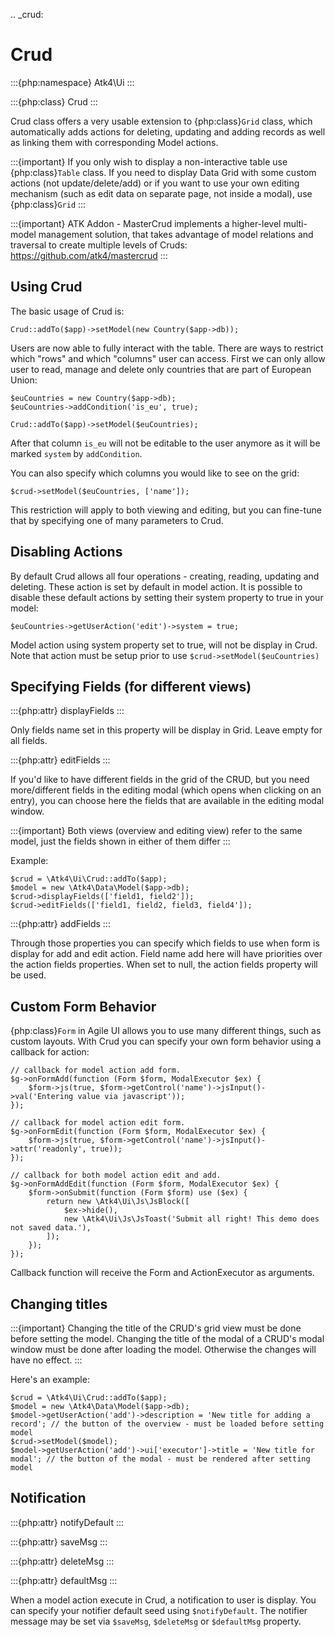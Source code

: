 .. _crud:

# Crud

:::{php:namespace} Atk4\Ui
:::

:::{php:class} Crud
:::

Crud class offers a very usable extension to {php:class}`Grid` class, which automatically adds actions for deleting,
updating and adding records as well as linking them with corresponding Model actions.

:::{important}
If you only wish to display a non-interactive table use {php:class}`Table` class. If you need to
display Data Grid with some custom actions (not update/delete/add) or if you want to use your own editing
mechanism (such as edit data on separate page, not inside a modal), use {php:class}`Grid`
:::

:::{important}
ATK Addon - MasterCrud implements a higher-level multi-model management solution, that takes
advantage of model relations and traversal to create multiple levels of Cruds: https://github.com/atk4/mastercrud
:::

## Using Crud

The basic usage of Crud is:

```
Crud::addTo($app)->setModel(new Country($app->db));
```

Users are now able to fully interact with the table. There are ways to restrict which "rows" and which "columns" user
can access. First we can only allow user to read, manage and delete only countries that are part of European Union:

```
$euCountries = new Country($app->db);
$euCountries->addCondition('is_eu', true);

Crud::addTo($app)->setModel($euCountries);
```

After that column `is_eu` will not be editable to the user anymore as it will be marked `system` by `addCondition`.

You can also specify which columns you would like to see on the grid:

```
$crud->setModel($euCountries, ['name']);
```

This restriction will apply to both viewing and editing, but you can fine-tune that by specifying one of many
parameters to Crud.

## Disabling Actions

By default Crud allows all four operations - creating, reading, updating and deleting. These action is set by default in model
action. It is possible to disable these default actions by setting their system property to true in your model:

```
$euCountries->getUserAction('edit')->system = true;
```

Model action using system property set to true, will not be display in Crud. Note that action must be setup prior to use
`$crud->setModel($euCountries)`

## Specifying Fields (for different views)

:::{php:attr} displayFields
:::

Only fields name set in this property will be display in Grid. Leave empty for all fields.

:::{php:attr} editFields
:::

If you'd like to have different fields in the grid of the CRUD, but you need more/different fields in the editing modal (which opens when clicking on an entry),
you can choose here the fields that are available in the editing modal window.

:::{important}
Both views (overview and editing view) refer to the same model, just the fields shown in either of them differ
:::

Example:

```
$crud = \Atk4\Ui\Crud::addTo($app);
$model = new \Atk4\Data\Model($app->db);
$crud->displayFields(['field1, field2']);
$crud->editFields(['field1, field2, field3, field4']);
```

:::{php:attr} addFields
:::

Through those properties you can specify which fields to use when form is display for add and edit action.
Field name add here will have priorities over the action fields properties. When set to null, the action fields property
will be used.

## Custom Form Behavior

{php:class}`Form` in Agile UI allows you to use many different things, such as custom layouts. With Crud you can
specify your own form behavior using a callback for action:

```
// callback for model action add form.
$g->onFormAdd(function (Form $form, ModalExecutor $ex) {
    $form->js(true, $form->getControl('name')->jsInput()->val('Entering value via javascript'));
});

// callback for model action edit form.
$g->onFormEdit(function (Form $form, ModalExecutor $ex) {
    $form->js(true, $form->getControl('name')->jsInput()->attr('readonly', true));
});

// callback for both model action edit and add.
$g->onFormAddEdit(function (Form $form, ModalExecutor $ex) {
    $form->onSubmit(function (Form $form) use ($ex) {
        return new \Atk4\Ui\Js\JsBlock([
            $ex->hide(),
            new \Atk4\Ui\Js\JsToast('Submit all right! This demo does not saved data.'),
        ]);
    });
});
```

Callback function will receive the Form and ActionExecutor as arguments.

## Changing titles

:::{important}
Changing the title of the CRUD's grid view must be done before setting the model.
Changing the title of the modal of a CRUD's modal window must be done after loading the model.
Otherwise the changes will have no effect.
:::

Here's an example:

```
$crud = \Atk4\Ui\Crud::addTo($app);
$model = new \Atk4\Data\Model($app->db);
$model->getUserAction('add')->description = 'New title for adding a record'; // the button of the overview - must be loaded before setting model
$crud->setModel($model);
$model->getUserAction('add')->ui['executor']->title = 'New title for modal'; // the button of the modal - must be rendered after setting model
```

## Notification

:::{php:attr} notifyDefault
:::

:::{php:attr} saveMsg
:::

:::{php:attr} deleteMsg
:::

:::{php:attr} defaultMsg
:::

When a model action execute in Crud, a notification to user is display. You can specify your notifier default seed using
`$notifyDefault`. The notifier message may be set via `$saveMsg`, `$deleteMsg` or `$defaultMsg` property.
